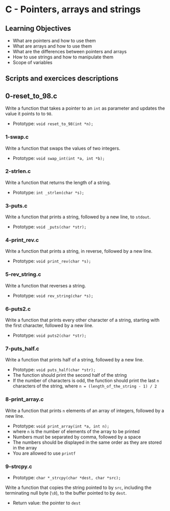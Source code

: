 # C - Pointers, arrays and strings
## Learning Objectives

* What are pointers and how to use them
* What are arrays and how to use them
* What are the differences between pointers and arrays
* How to use strings and how to manipulate them
* Scope of variables

## Scripts and exercices descriptions
## 0-reset_to_98.c
Write a function that takes a pointer to an `int` as parameter and updates the value it points to to `98`.

* Prototype: `void reset_to_98(int *n);`

### 1-swap.c
Write a function that swaps the values of two integers.

* Prototype: `void swap_int(int *a, int *b);`

### 2-strlen.c
Write a function that returns the length of a string.

* Prototype: `int _strlen(char *s);`

### 3-puts.c
Write a function that prints a string, followed by a new line, to `stdout`.

* Prototype: `void _puts(char *str);`

### 4-print_rev.c
Write a function that prints a string, in reverse, followed by a new line.

* Prototype: `void print_rev(char *s);`

### 5-rev_string.c
Write a function that reverses a string.

* Prototype: `void rev_string(char *s);`

### 6-puts2.c
Write a function that prints every other character of a string, starting with the first character, followed by a new line.

* Prototype: `void puts2(char *str);`

### 7-puts_half.c
Write a function that prints half of a string, followed by a new line.

* Prototype: `void puts_half(char *str);`
* The function should print the second half of the string
* If the number of characters is odd, the function should print the last `n` characters of the string, where `n = (length_of_the_string - 1) / 2`

### 8-print_array.c
Write a function that prints `n` elements of an array of integers, followed by a new line.

* Prototype: `void print_array(int *a, int n);`
* where `n` is the number of elements of the array to be printed
* Numbers must be separated by comma, followed by a space
* The numbers should be displayed in the same order as they are stored in the array
* You are allowed to use `printf`

### 9-strcpy.c
* Prototype: `char *_strcpy(char *dest, char *src);`

Write a function that copies the string pointed to by `src`, including the terminating null byte (`\0`), to the buffer pointed to by `dest`.

* Return value: the pointer to `dest`
